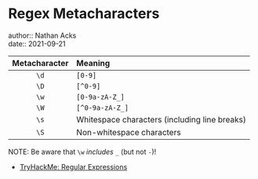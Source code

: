 # Regex Metacharacters

author:: Nathan Acks  
date:: 2021-09-21

| Metacharacter | Meaning                                       |
|:-------------:|:--------------------------------------------- |
|     `\d`      | `[0-9]`                                       |
|     `\D`      | `[^0-9]`                                      |
|     `\w`      | `[0-9a-zA-Z_]`                                |
|     `\W`      | `[^0-9a-zA-Z_]`                               |
|     `\s`      | Whitespace characters (including line breaks) |
|     `\S`      | Non-whitespace characters                     |

NOTE: Be aware that `\w` *includes* `_` (but not `-`)!

* [TryHackMe: Regular Expressions](tryhackme-regular-expressions.md)
